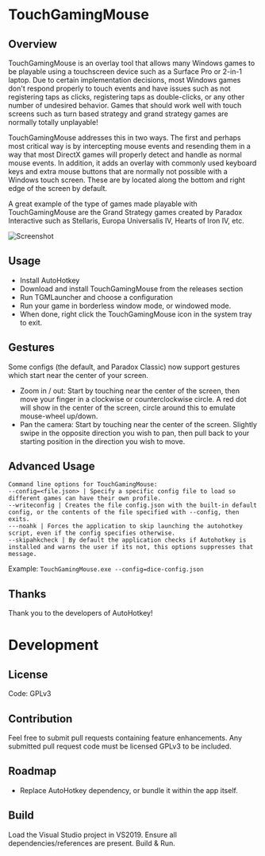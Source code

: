 # TouchGamingMouse

## Overview
TouchGamingMouse is an overlay tool that allows many Windows games to be playable using a touchscreen device such as a Surface Pro or 2-in-1 laptop. Due to certain implementation decisions, most Windows games don't respond properly to touch events and have issues such as not registering taps as clicks, registering taps as double-clicks, or any other number of undesired behavior. Games that should work well with touch screens such as turn based strategy and grand strategy games are normally totally unplayable!

TouchGamingMouse addresses this in two ways. The first and perhaps most critical way is by intercepting mouse events and resending them in a way that most DirectX games will properly detect and handle as normal mouse events. In addition, it adds an overlay with commonly used keyboard keys and extra mouse buttons that are normally not possible with a Windows touch screen. These are by located along the bottom and right edge of the screen by default.

A great example of the type of games made playable with TouchGamingMouse are the Grand Strategy games created by Paradox Interactive such as Stellaris, Europa Universalis IV, Hearts of Iron IV, etc.

![Screenshot](https://i.imgur.com/woOrwfo.jpg)

## Usage

* Install AutoHotkey
* Download and install TouchGamingMouse from the releases section
* Run TGMLauncher and choose a configuration
* Run your game in borderless window mode, or windowed mode.
* When done, right click the TouchGamingMouse icon in the system tray to exit.

## Gestures

Some configs (the default, and Paradox Classic) now support gestures which start near the center of your screen.

* Zoom in / out: Start by touching near the center of the screen, then move your finger in a clockwise or counterclockwise circle. A red dot will show in the center of the screen, circle around this to emulate mouse-wheel up/down.
* Pan the camera: Start by touching near the center of the screen. Slightly swipe in the opposite direction you wish to pan, then pull back to your starting position in the direction you wish to move.

## Advanced Usage
```
Command line options for TouchGamingMouse:
--config=<file.json> | Specify a specific config file to load so different games can have their own profile.
--writeconfig | Creates the file config.json with the built-in default config, or the contents of the file specified with --config, then exits.
---noahk | Forces the application to skip launching the autohotkey script, even if the config specifies otherwise.
--skipahkcheck | By default the application checks if Autohotkey is installed and warns the user if its not, this options suppresses that message.
```

Example: `TouchGamingMouse.exe --config=dice-config.json`

## Thanks
Thank you to the developers of AutoHotkey!

# Development

## License
Code: GPLv3

## Contribution
Feel free to submit pull requests containing feature enhancements. Any submitted pull request code must be licensed GPLv3 to be included.  

## Roadmap

* Replace AutoHotkey dependency, or bundle it within the app itself.

## Build
Load the Visual Studio project in VS2019. Ensure all dependencies/references are present. Build & Run.
